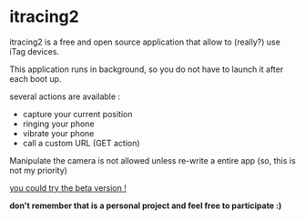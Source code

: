 # itracing2
itracing2 is a free and open source application that allow to (really?) use iTag devices.

This application runs in background, so you do not have to launch it after each boot up.

several actions are available :

* capture your current position
* ringing your phone
* vibrate your phone
* call a custom URL (GET action)

Manipulate the camera is not allowed unless re-write a entire app (so, this is not my priority)

[you could try the beta version !](https://play.google.com/apps/testing/net.sylvek.itracing2)

**don't remember that is a personal project and feel free to participate :)**
